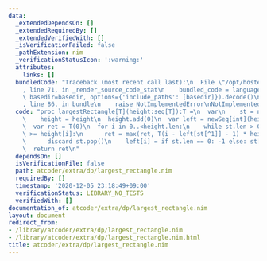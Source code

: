 ```yaml
---
data:
  _extendedDependsOn: []
  _extendedRequiredBy: []
  _extendedVerifiedWith: []
  _isVerificationFailed: false
  _pathExtension: nim
  _verificationStatusIcon: ':warning:'
  attributes:
    links: []
  bundledCode: "Traceback (most recent call last):\n  File \"/opt/hostedtoolcache/Python/3.10.1/x64/lib/python3.10/site-packages/onlinejudge_verify/documentation/build.py\"\
    , line 71, in _render_source_code_stat\n    bundled_code = language.bundle(stat.path,\
    \ basedir=basedir, options={'include_paths': [basedir]}).decode()\n  File \"/opt/hostedtoolcache/Python/3.10.1/x64/lib/python3.10/site-packages/onlinejudge_verify/languages/nim.py\"\
    , line 86, in bundle\n    raise NotImplementedError\nNotImplementedError\n"
  code: "proc largestRectangle[T](height:seq[T]):T =\n  var\n    st = newSeq[int]()\n\
    \    height = height\n  height.add(0)\n  var left = newSeq[int](height.len)\n\
    \  var ret = T(0)\n  for i in 0..<height.len:\n    while st.len > 0 and height[st[^1]]\
    \ >= height[i]:\n      ret = max(ret, T(i - left[st[^1]] - 1) * height[st[^1]])\n\
    \      discard st.pop()\n    left[i] = if st.len == 0: -1 else: st[^1]\n    st.add(i)\n\
    \  return ret\n"
  dependsOn: []
  isVerificationFile: false
  path: atcoder/extra/dp/largest_rectangle.nim
  requiredBy: []
  timestamp: '2020-12-05 23:18:49+09:00'
  verificationStatus: LIBRARY_NO_TESTS
  verifiedWith: []
documentation_of: atcoder/extra/dp/largest_rectangle.nim
layout: document
redirect_from:
- /library/atcoder/extra/dp/largest_rectangle.nim
- /library/atcoder/extra/dp/largest_rectangle.nim.html
title: atcoder/extra/dp/largest_rectangle.nim
---
```

